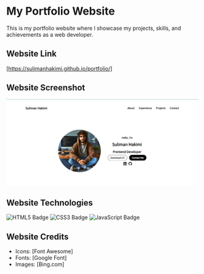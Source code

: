 
# My Portfolio Website

This is my portfolio website where I showcase my projects, skills, and achievements as a web developer.

## Website Link

[https://sulimanhakimi.github.io/portfolio/]

## Website Screenshot
<img src="./img/CapturePortf.PNG">


## Website Technologies

<img src="https://img.shields.io/badge/HTML5-E34F26?style=for-the-badge&logo=html5&logoColor=white" alt="HTML5 Badge"> <img src="https://img.shields.io/badge/CSS3-1572B6?style=for-the-badge&logo=css3&logoColor=white" alt="CSS3 Badge"> <img src="https://img.shields.io/badge/JavaScript-F7DF1E?style=for-the-badge&logo=javascript&logoColor=black" alt="JavaScript Badge">

## Website Credits

- Icons: [Font Awesome]
- Fonts: [Google Font]
- Images: [Bing.com]
